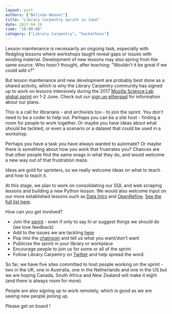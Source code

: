 ```yaml
---
layout: post
authors: ["Belinda Weaver"]
title: "Library Carpentry sprint in June"
date: 2017-04-26
time: "10:00:00"
category: ["Library Carpentry", "hackathons"]
---
```


Lesson maintenance is necessarily an ongoing task, especially with fledgling lessons where workshops taught 
reveal gaps or issues with existing material. Development of new lessons 
may also spring from the same source. Who *hasn't* thought, after teaching: "Wouldn't it be great if we could add *x*?"

But lesson maintenance and new development are probably best done as a shared activity, which is why the Library Carpentry community
has signed up to work on lessons intensively during the 2017 [Mozilla Science Lab global sprint](https://mozilla.github.io/global-sprint/) 
on 1-2 June. Check out our [sign up etherpad](http://pad.software-carpentry.org/lc2017) for information about our plans.

This is a call for librarians - and archivists too - to join the sprint. You don't need to
be a coder to help out. Perhaps you can be a site host - finding a room for people to work together. Or maybe you have ideas
about what should be tackled, or even a scenario or a dataset that could be used in a workshop. 

Perhaps you have a task you have always wanted to automate? Or maybe there is something about how you work that
frustrates you? Chances are that other people find the same snags in what they do, and would welcome a new
way out of that frustration maze.

Ideas are gold for sprinters, so we really welcome ideas on what to teach and how to teach it. 

At this stage, we plan to work on consolidating our SQL and web scraping lessons and building a new Python lesson. We would also 
welcome input on our more established lessons such as [Data Intro](https://github.com/data-lessons/library-data-intro) 
and [OpenRefine](https://github.com/data-lessons/library-openrefine). [See the full list here](https://github.com/data-lessons). 

How can you get involved?
 
- Join the [sprint](http://pad.software-carpentry.org/lc2017) - even if only to say hi or suggest things we should do (we love feedback)
- Add to the issues we are tackling [here](https://github.com/LibraryCarpentry/librarycarpentry.github.io/issues/23) 
- Pop into the [chatroom](https://gitter.im/weaverbel/LibraryCarpentry) and tell us what you want/don't want
- Publicise the sprint in your library or workplace
- Encourage people to join us for some or all of the sprint
- Follow Library Carpentry on [Twitter](https://twitter.com/LibCarpentry) and help spread the word.

So far, we have five sites committed to host people working on the sprint - two in the UK, one in Australia, one in 
the Netherlands and one in the US but we are hoping Canada, South Africa and New Zealand will make it eight 
(and there is always room for more). 

People are also signing up to work remotely, which is good as we are seeing new people joining up. 

Please get on board !
